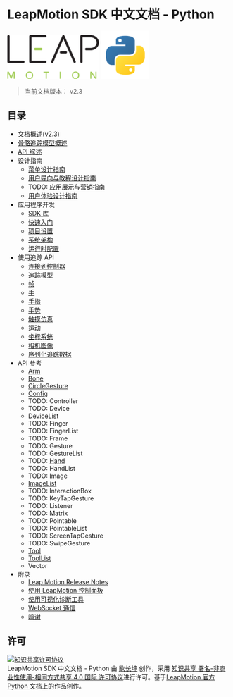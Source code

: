 # LeapMotion SDK 中文文档 - Python

<div style="text-align: left;">
    <img src="./images/logo.png" style="height: 100px;">
    <img src="./images/python-icon.png" style="height: 110px;">
</div>

> 当前文档版本： v2.3

## 目录

* [文档概述(v2.3)](./index.md)
* [骨骼追踪模型概述](./devguide/Intro_Skeleton_API.md)
* [API 综述](./devguide/Leap_Overview.md)
* 设计指南
  - [菜单设计指南](./practices/Leap_Menu_Design_Guidelines.md)
  - [用户导向与教程设计指南](./practices/Leap_Orientation_and_Tutorial_Guidelines.md)
  - TODO: [应用展示与营销指南](./practices/App_Assets_and_Marketing_Guidelines.md)
  - [用户体验设计指南](./practices/Leap_UX_Guidelines.md)
* 应用程序开发
  - [SDK 库](./devguide/Leap_SDK_Overview.md)
  - [快速入门](./devguide/Sample_Tutorial.md)
  - [项目设置](./devguide/Project_Setup.md)
  - [系统架构](./devguide/Leap_Architecture.md)
  - [运行时配置](./devguide/Leap_Configuration.md)
* 使用追踪 API
  - [连接到控制器](./devguide/Leap_Controllers.md)
  - [追踪模型](./devguide/Leap_Tracking.md)
  - [帧](./devguide/Leap_Frames.md)
  - [手](./devguide/Leap_Hand.md)
  - [手指](./devguide/Leap_Pointables.md)
  - [手势](./devguide/Leap_Gestures.md)
  - [触摸仿真](./devguide/Leap_Touch_Emulation.md)
  - [运动](./devguide/Leap_Motions.md)
  - [坐标系统](./devguide/Leap_Coordinate_Mapping.md)
  - [相机图像](./devguide/Leap_Images.md)
  - [序列化追踪数据](./devguide/Leap_Serialization.md)
* API 参考
  - [Arm](./api/Leap.Arm.md)
  - [Bone](./api/Leap.Bone.md)
  - [CircleGesture](./api/Leap.CircleGesture.md)
  - [Config](./api/Leap.Config.md)
  - TODO: Controller
  - TODO: Device
  - [DeviceList](./api/Leap.DeviceList.md)
  - TODO: Finger
  - TODO: FingerList
  - TODO: Frame
  - TODO: Gesture
  - TODO: GestureList
  - TODO: [Hand](./api/Leap.Hand.md)
  - TODO: HandList
  - TODO: Image
  - [ImageList](./api/Leap.ImageList.md)
  - TODO: InteractionBox
  - TODO: KeyTapGesture
  - TODO: Listener
  - TODO: Matrix
  - TODO: Pointable
  - TODO: PointableList
  - TODO: ScreenTapGesture
  - TODO: SwipeGesture
  - [Tool](./api/Leap.Tool.md)
  - [ToolList](./api/Leap.ToolList.md)
  - Vector
* 附录
  - [Leap Motion Release Notes](https://developer.leapmotion.com/documentation/python/supplements/SDK_Release_Notes.html) 
  - [使用 LeapMotion 控制面板](./supplements/Leap_Application.md)
  - [使用可视化诊断工具](./supplements/Leap_Visualizer.md)
  - [WebSocket 通信](./supplements/Leap_JSON.md)
  - [鸣谢](./supplements/Leap_Acknowledgements.md)

## 许可
<a rel="license" href="http://creativecommons.org/licenses/by-nc-sa/4.0/"><img alt="知识共享许可协议" style="border-width:0" src="https://i.creativecommons.org/l/by-nc-sa/4.0/88x31.png" /></a><br /><span xmlns:dct="http://purl.org/dc/terms/" href="http://purl.org/dc/dcmitype/Text" property="dct:title" rel="dct:type">LeapMotion SDK 中文文档 - Python</span> 由 <a xmlns:cc="http://creativecommons.org/ns#" href="http://www.changkun.us/pylm-cn/" property="cc:attributionName" rel="cc:attributionURL">欧长坤</a> 创作，采用 <a rel="license" href="http://creativecommons.org/licenses/by-nc-sa/4.0/">知识共享 署名-非商业性使用-相同方式共享 4.0 国际 许可协议</a>进行许可。基于<a xmlns:dct="http://purl.org/dc/terms/" href="https://developer.leapmotion.com/documentation/python/index.html" rel="dct:source">LeapMotion 官方 Python 文档</a>上的作品创作。